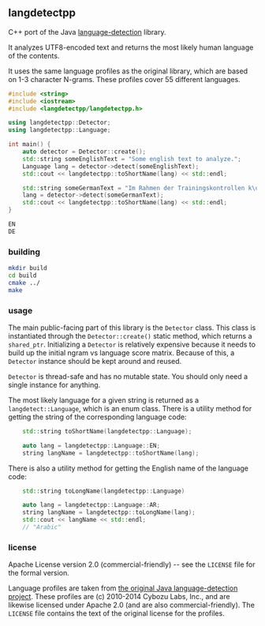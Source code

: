 ## langdetectpp

C++ port of the Java [language-detection](https://github.com/shuyo/language-detection) library.

It analyzes UTF8-encoded text and returns the most likely human language of the contents.

It uses the same language profiles as the original library, which are based on 1-3 character N-grams.  These profiles cover 55 different languages.

```c++
#include <string>
#include <iostream>
#include <langdetectpp/langdetectpp.h>

using langdetectpp::Detector;
using langdetectpp::Language;

int main() {
    auto detector = Detector::create();
    std::string someEnglishText = "Some english text to analyze.";
    Language lang = detector->detect(someEnglishText);
    std::cout << langdetectpp::toShortName(lang) << std::endl;

    std::string someGermanText = "Im Rahmen der Trainingskontrollen k\u00f6nnen etwa 8.650 Kaderathleten gepr\u00fcft werden, die in drei Testpools aufgeteilt sind und an nationalen und internationalen Wettk\u00e4mpfen teilnehmen.";
    lang = detector->detect(someGermanText);
    std::cout << langdetectpp::toShortName(lang) << std::endl;
}
```

```bash
EN
DE
```

### building

```bash
mkdir build
cd build
cmake ../
make
```

### usage
The main public-facing part of this library is the `Detector` class.  This class is instantiated through the `Detector::create()` static method, which returns a `shared_ptr`.
Initializing a `Detector` is relatively expensive because it needs to build up the initial ngram vs language score matrix.  Because of this, a `Detector` instance should be kept around and reused.

`Detector` is thread-safe and has no mutable state.  You should only need a single instance for anything.

The most likely language for a given string is returned as a `langdetect::Language`, which is an enum class.  There is a utility method for getting the string of the corresponding language code:

```c++
    std::string toShortName(langdetectpp::Language);
```

```c++
    auto lang = langdetectpp::Language::EN;
    string langName = langdetectpp::toShortName(lang);
```

There is also a utility method for getting the English name of the language code:

```c++
    std::string toLongName(langdetectpp::Language)
```

```c++
    auto lang = langdetectpp::Language::AR;
    string langName = langdetectpp::toLongName(lang);
    std::cout << langName << std::endl;
    // "Arabic"
```

### license

Apache License version 2.0 (commercial-friendly) -- see the `LICENSE` file for the formal version.

Language profiles are taken from [the original Java language-detection project](https://github.com/shuyo/language-detection/blob/wiki/ProjectHome.md).  These profiles are (c) 2010-2014 Cybozu Labs, Inc., and are likewise licensed under Apache 2.0 (and are also commercial-friendly).  The `LICENSE` file contains the text of the original license for the profiles.
